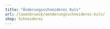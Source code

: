 ```yaml
---
title: "Änderungsschneiderei Kuls"
url: /lauenbrueck/aenderungsschneiderei-kuls/
shop: Schneiderei
---
```

